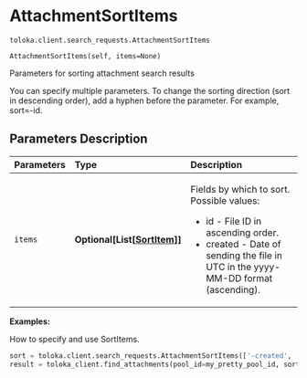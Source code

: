 # AttachmentSortItems
`toloka.client.search_requests.AttachmentSortItems`

```
AttachmentSortItems(self, items=None)
```

Parameters for sorting attachment search results


You can specify multiple parameters.
To change the sorting direction (sort in descending order), add a hyphen before the parameter. For example, sort=-id.

## Parameters Description

| Parameters | Type | Description |
| :----------| :----| :-----------|
`items`|**Optional\[List\[[SortItem](toloka.client.search_requests.AttachmentSortItems.SortItem.md)\]\]**|<p>Fields by which to sort. Possible values:<ul><li>id - File ID in ascending order.</li><li>created - Date of sending the file in UTC in the yyyy-MM-DD format (ascending).</li></ul></p>

**Examples:**

How to specify and use SortItems.

```python
sort = toloka.client.search_requests.AttachmentSortItems(['-created', 'id'])
result = toloka_client.find_attachments(pool_id=my_pretty_pool_id, sort=sort, limit=10)
```
